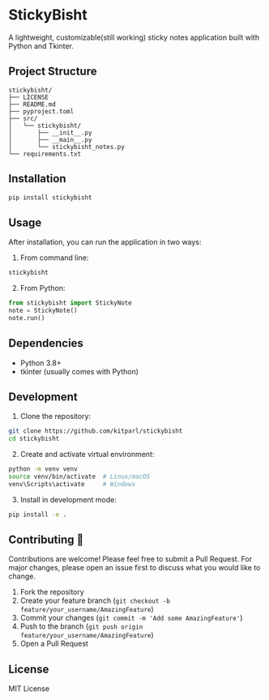 # StickyBisht

A lightweight, customizable(still working) sticky notes application built with Python and Tkinter.

## Project Structure

```
stickybisht/
├── LICENSE
├── README.md
├── pyproject.toml
├── src/
│   └── stickybisht/
│       ├── __init__.py
│       ├── __main__.py
│       └── stickybisht_notes.py
└── requirements.txt
```

## Installation

```bash
pip install stickybisht
```

## Usage

After installation, you can run the application in two ways:

1. From command line:

```bash
stickybisht
```

2. From Python:

```python
from stickybisht import StickyNote
note = StickyNote()
note.run()
```

## Dependencies

- Python 3.8+
- tkinter (usually comes with Python)

## Development

1. Clone the repository:

```bash
git clone https://github.com/kitparl/stickybisht
cd stickybisht
```

2. Create and activate virtual environment:

```bash
python -m venv venv
source venv/bin/activate  # Linux/macOS
venv\Scripts\activate     # Windows
```

3. Install in development mode:

```bash
pip install -e .
```

## Contributing 🤝

Contributions are welcome! Please feel free to submit a Pull Request. For major changes, please open an issue first to discuss what you would like to change.

1. Fork the repository
2. Create your feature branch (`git checkout -b feature/your_username/AmazingFeature`)
3. Commit your changes (`git commit -m 'Add some AmazingFeature'`)
4. Push to the branch (`git push origin feature/your_username/AmazingFeature`)
5. Open a Pull Request

## License

MIT License
